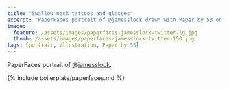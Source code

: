 ```yaml
---
title: "Swallow neck tattoos and glasses"
excerpt: "PaperFaces portrait of @jamesslock drawn with Paper by 53 on an iPad."
image: 
  feature: /assets/images/paperfaces-jamesslock-twitter-lg.jpg
  thumb: /assets/images/paperfaces-jamesslock-twitter-150.jpg
tags: [portrait, illustration, Paper by 53]
---
```


PaperFaces portrait of [@jamesslock](http://twitter.com/jamesslock).

{% include boilerplate/paperfaces.md %}
